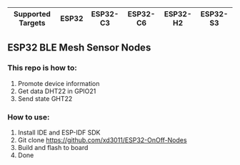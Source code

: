 | Supported Targets | ESP32 | ESP32-C3 | ESP32-C6 | ESP32-H2 | ESP32-S3 |
| ----------------- | ----- | -------- | -------- | -------- | -------- |

## ESP32 BLE Mesh Sensor Nodes

### This repo is how to:

1. Promote device information
2. Get data DHT22 in GPIO21
3. Send state GHT22

### How to use:

1. Install IDE and ESP-IDF SDK
2. Git clone https://github.com/xd3011/ESP32-OnOff-Nodes
3. Build and flash to board
4. Done
